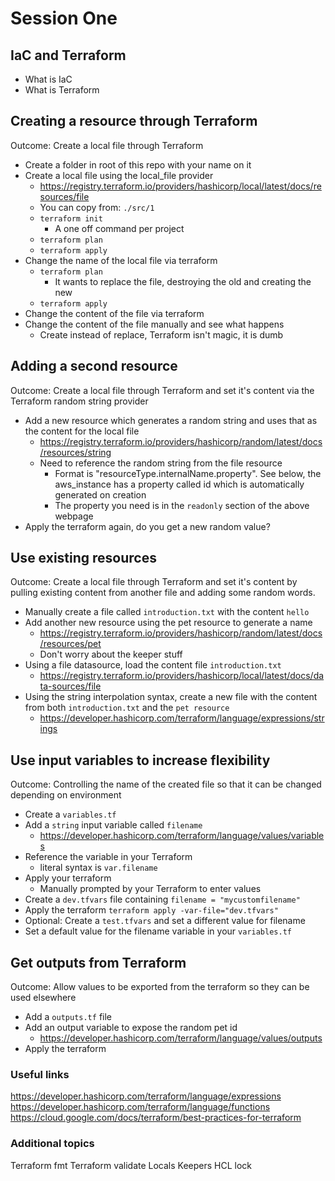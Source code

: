 # Session One

## IaC and Terraform

- What is IaC
- What is Terraform

## Creating a resource through Terraform

Outcome: Create a local file through Terraform

- Create a folder in root of this repo with your name on it
- Create a local file using the local_file provider
  - https://registry.terraform.io/providers/hashicorp/local/latest/docs/resources/file
  - You can copy from: `./src/1`
  - `terraform init`
    - A one off command per project
  - `terraform plan`
  - `terraform apply`
- Change the name of the local file via terraform
  - `terraform plan`
    - It wants to replace the file, destroying the old and creating the new
  - `terraform apply`
- Change the content of the file via terraform
- Change the content of the file manually and see what happens
  - Create instead of replace, Terraform isn't magic, it is dumb

## Adding a second resource

Outcome: Create a local file through Terraform and set it's content via the Terraform random string provider

- Add a new resource which generates a random string and uses that as the content for the local file
  - https://registry.terraform.io/providers/hashicorp/random/latest/docs/resources/string
  - Need to reference the random string from the file resource
    - Format is "resourceType.internalName.property". See below, the aws_instance has a property called id which is automatically generated on creation
    - The property you need is in the `readonly` section of the above webpage
- Apply the terraform again, do you get a new random value?

## Use existing resources

Outcome: Create a local file through Terraform and set it's content by pulling existing content from another file and adding some random words.

- Manually create a file called `introduction.txt` with the content `hello`
- Add another new resource using the pet resource to generate a name
  - https://registry.terraform.io/providers/hashicorp/random/latest/docs/resources/pet
  - Don't worry about the keeper stuff
- Using a file datasource, load the content file `introduction.txt`
  - https://registry.terraform.io/providers/hashicorp/local/latest/docs/data-sources/file
- Using the string interpolation syntax, create a new file with the content from both `introduction.txt` and the `pet resource`
  - https://developer.hashicorp.com/terraform/language/expressions/strings

## Use input variables to increase flexibility

Outcome: Controlling the name of the created file so that it can be changed depending on environment

- Create a `variables.tf`
- Add a `string` input variable called `filename`
  - https://developer.hashicorp.com/terraform/language/values/variables
- Reference the variable in your Terraform
  - literal syntax is `var.filename`
- Apply your terraform
  - Manually prompted by your Terraform to enter values
- Create a `dev.tfvars` file containing `filename = "mycustomfilename"`
- Apply the terraform
  `terraform apply -var-file="dev.tfvars"`
- Optional: Create a `test.tfvars` and set a different value for filename
- Set a default value for the filename variable in your `variables.tf`

## Get outputs from Terraform

Outcome: Allow values to be exported from the terraform so they can be used elsewhere

- Add a `outputs.tf` file
- Add an output variable to expose the random pet id
  - https://developer.hashicorp.com/terraform/language/values/outputs
- Apply the terraform

### Useful links

https://developer.hashicorp.com/terraform/language/expressions
https://developer.hashicorp.com/terraform/language/functions
https://cloud.google.com/docs/terraform/best-practices-for-terraform

### Additional topics

Terraform fmt
Terraform validate
Locals
Keepers
HCL lock
